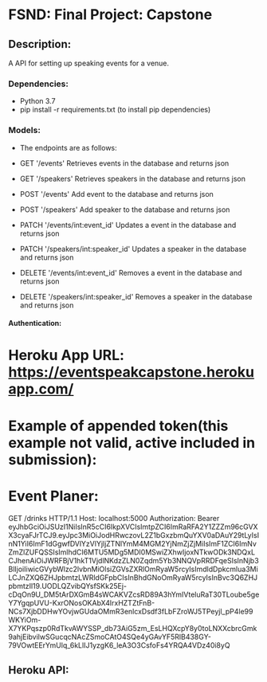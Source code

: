# FSND: Final Project: Capstone 

## Description: 
A API for setting up speaking events for a venue.

### Dependencies:
- Python 3.7
- pip install -r requirements.txt (to install pip dependencies)

### Models:
- The endpoints are as follows: 

- GET '/events'
    Retrieves events in the database and returns json

- GET '/speakers'
    Retrieves speakers in the database and returns json

- POST '/events'
    Add event to the database and returns json

- POST '/speakers'
    Add speaker to the database and returns json

- PATCH '/events/int:event_id' 
    Updates a event in the database and returns json

- PATCH '/speakers/int:speaker_id'
    Updates a speaker in the database and returns json

- DELETE '/events/int:event_id'
    Removes a event in the database and returns json

- DELETE '/speakers/int:speaker_id'
    Removes a speaker in the database and returns json

#### Authentication:

# Heroku App URL: https://eventspeakcapstone.herokuapp.com/ 

# Example of appended token(this example not valid, active included in submission):
 
# Event Planer: 
GET /drinks HTTP/1.1
Host: localhost:5000
Authorization: Bearer eyJhbGciOiJSUzI1NiIsInR5cCI6IkpXVCIsImtpZCI6ImRaRFA2Y1ZZZm96cGVXX3cyaFJrTCJ9.eyJpc3MiOiJodHRwczovL2Z1bGxzbmQuYXV0aDAuY29tLyIsInN1YiI6ImF1dGgwfDVlYzVlYjljZTNlYmM4MGM2YjNmZjZjMiIsImF1ZCI6ImNvZmZlZUFQSSIsImlhdCI6MTU5MDg5MDI0MSwiZXhwIjoxNTkwODk3NDQxLCJhenAiOiJWRFBjV1hkT1VjdlNKdzZLN0Zqdm5Yb3NNQVpRRDFqeSIsInNjb3BlIjoiIiwicGVybWlzc2lvbnMiOlsiZGVsZXRlOmRyaW5rcyIsImdldDpkcmlua3MiLCJnZXQ6ZHJpbmtzLWRldGFpbCIsInBhdGNoOmRyaW5rcyIsInBvc3Q6ZHJpbmtzIl19.UODLQZvibQYsfSKk25Ej-cDqOn9U_DM5tArDXGmB4sWCAKVZcsRD89A3hYmIVteluRaT30TLoube5geY7YgqpUVU-KxrONosOKAbX4lrxHZTZtFnB-NCs7XjbDDHwYOvjwGUdaOMmR3enlcxDsdf3fLbFZroWJ5TPeyjl_pP4le99WKYiOm-X7YKPqszp0RdTkvAWYSSP_db73AiG5zm_EsLHQXcpY8y0toLNXXcbrcGmk9ahjEibvilwSGucqcNAcZSmoCAtO4SQe4yGAvYF5RlB438GY-79VOwtEErYmUlq_6kLlIJ1yzgK6_leA3O3CsfoFs4YRQA4VDz40i8yQ

## Heroku API:


